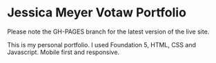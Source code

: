 # Jessica Meyer Votaw Portfolio 
Please note the GH-PAGES branch for the latest version of the live site.  

This is my personal portfolio. I used Foundation 5, HTML, CSS and Javascript. Mobile first and responsive. 

